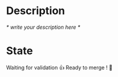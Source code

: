 # Description
_* write your description here *_

# State
Waiting for validation 👍
Ready to merge ! 🚀
